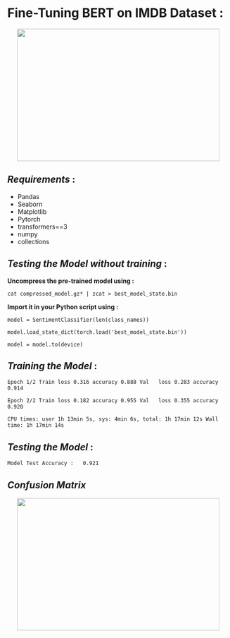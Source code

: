 # Fine-Tuning BERT on IMDB Dataset :


<p align="center">
  <kbd>
  <img width="460" height="300" src="https://user-images.githubusercontent.com/85687148/128644652-26320c24-8745-44f5-beaa-d9a16995bc34.png">
  </kbd>
</p>


## ***Requirements*** :

* Pandas
* Seaborn
* Matplotlib
* Pytorch
* transformers==3
* numpy
* collections

## ***Testing the Model without training*** :

**Uncompress the pre-trained model using :**

`cat compressed_model.gz* | zcat > best_model_state.bin`

**Import it in your Python script using :**


`model = SentimentClassifier(len(class_names))`

`model.load_state_dict(torch.load('best_model_state.bin'))`

`model = model.to(device)`


## ***Training the Model*** :


`Epoch 1/2
Train loss 0.316 accuracy 0.888
Val   loss 0.283 accuracy 0.914`

`Epoch 2/2
Train loss 0.182 accuracy 0.955
Val   loss 0.355 accuracy 0.920`

`CPU times: user 1h 13min 5s, sys: 4min 6s, total: 1h 17min 12s
Wall time: 1h 17min 14s`


## ***Testing the Model*** :


`
Model Test Accuracy :   0.921
`
## ***Confusion Matrix***


<p align="center">
  <kbd>
  <img width="460" height="300" src="https://user-images.githubusercontent.com/85687148/128558564-c6dc1640-5bc0-466d-883d-89b4e8c9e929.png)">
  </kbd>
</p>





